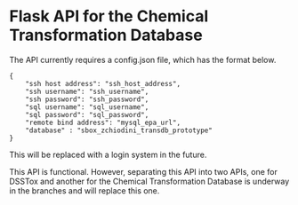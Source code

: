 # Flask API for the Chemical Transformation Database

The API currently requires a config.json file, which has the format below.

```
{
    "ssh host address": "ssh_host_address",
    "ssh username": "ssh_username",
    "ssh password": "ssh_password",
    "sql username": "sql_username",
    "sql password": "sql_password",
    "remote bind address": "mysql_epa_url",
    "database" : "sbox_zchiodini_transdb_prototype"
}
```

This will be replaced with a login system in the future.

This API is functional. However, separating this API into two APIs, one for DSSTox and another for the Chemical Transformation Database is underway in the branches and will replace this one.